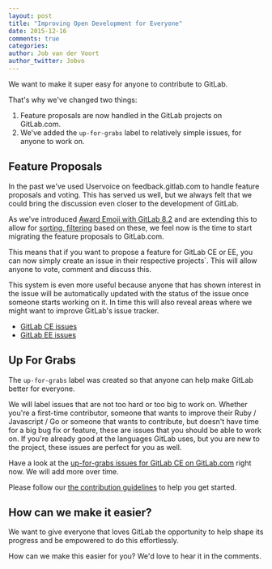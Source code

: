```yaml
---
layout: post
title: "Improving Open Development for Everyone"
date: 2015-12-16
comments: true
categories:
author: Job van der Voort
author_twitter: Jobvo
---
```


We want to make it super easy for anyone to contribute to GitLab.

That's why we've changed two things:

1. Feature proposals are now handled in the GitLab projects on GitLab.com.
1. We've added the `up-for-grabs` label to relatively simple issues, for anyone to work on.

<!-- more -->

## Feature Proposals

In the past we've used Uservoice on feedback.gitlab.com to handle
feature proposals and voting. This has served us well, but we always felt that
we could bring the discussion even closer to the development of GitLab.

As we've introduced [Award Emoji with GitLab 8.2](https://about.gitlab.com/2015/11/22/gitlab-8-2-released/)
and are extending this to allow
for [sorting, filtering](https://gitlab.com/gitlab-org/gitlab-ce/issues/3672)
based on these, we feel now is the time to start migrating
the feature proposals to GitLab.com.

This means that if you want to propose a feature for GitLab CE or EE,
you can now simply create an issue in their respective projects`.
This will allow anyone to vote, comment and discuss this.

This system is even more useful because anyone that has shown interest in the issue will be automatically updated
with the status of the issue once someone starts working on it. In time this will also
reveal areas where we might want to improve GitLab's issue tracker.

- [GitLab CE issues](https://gitlab.com/gitlab-org/gitlab-ce/issues)
- [GitLab EE issues](https://gitlab.com/gitlab-org/gitlab-ee/issues)

## Up For Grabs

The `up-for-grabs` label was created so that anyone can help make GitLab better
for everyone.

We will label issues that are not too hard or too big to work on.
Whether you're a first-time contributor, someone that wants to improve their
Ruby / Javascript / Go or someone that wants to contribute, but doesn't have time
for a big bug fix or feature, these are issues that you should be able to work on.
If you're already good at the languages GitLab uses, but you are new
to the project, these issues are perfect for you as well.

Have a look at the [up-for-grabs issues for GitLab CE on GitLab.com](https://gitlab.com/gitlab-org/gitlab-ce/issues?milestone_id=&scope=all&sort=created_desc&state=opened&utf8=%E2%9C%93&assignee_id=&author_id=&milestone_title=&label_name=up-for-grabs)
right now. We will add more over time.

Please follow our [the contribution guidelines](https://gitlab.com/gitlab-org/gitlab-ce/blob/master/CONTRIBUTING.md) to help you get started.

## How can we make it easier?

We want to give everyone that loves GitLab the opportunity to help shape its progress and be empowered to do this effortlessly.

How can we make this easier for you? We'd love to hear it in the comments.
